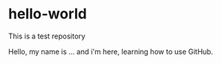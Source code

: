 # hello-world
This is a test repository

Hello, my name is ... and i'm here, learning how to use GitHub.
